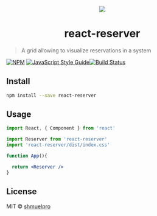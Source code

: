 <p align="center">
  <img src="https://user-images.githubusercontent.com/3017787/86244525-c3b0bf00-bbb0-11ea-87cf-910492aebf46.png" style=" alt="react reserver" />
</p>
<h1 align="center">react-reserver</h1>

> A grid allowing to visualize reservations in a system

[![NPM](https://img.shields.io/npm/v/react-reserver.svg)](https://www.npmjs.com/package/react-reserver) [![JavaScript Style Guide](https://img.shields.io/badge/code_style-standard-brightgreen.svg)](https://standardjs.com)[![Build Status](https://travis-ci.org/shmuelpro/react-reserver.svg?branch=master)](https://travis-ci.org/shmuelpro/react-reserver)

## Install

```bash
npm install --save react-reserver
```

## Usage

```jsx
import React, { Component } from 'react'

import Reserver from 'react-reserver'
import 'react-reserver/dist/index.css'

function App(){

  return <Reserver />
}
```

## License

MIT © [shmuelpro](https://github.com/shmuelpro)
